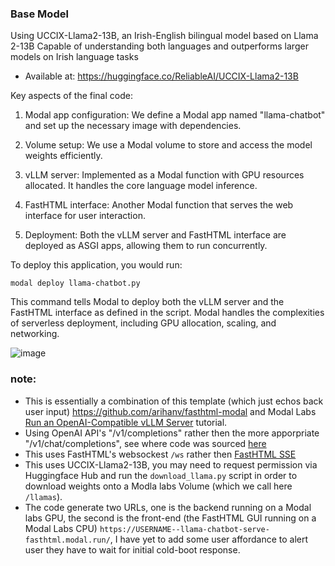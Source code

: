 ### Base Model

Using UCCIX-Llama2-13B, an Irish-English bilingual model based on Llama 2-13B
Capable of understanding both languages and outperforms larger models on Irish language tasks

- Available at: https://huggingface.co/ReliableAI/UCCIX-Llama2-13B

Key aspects of the final code:

1. Modal app configuration: We define a Modal app named "llama-chatbot" and set up the necessary image with dependencies.

2. Volume setup: We use a Modal volume to store and access the model weights efficiently.

3. vLLM server: Implemented as a Modal function with GPU resources allocated. It handles the core language model inference.

4. FastHTML interface: Another Modal function that serves the web interface for user interaction.

5. Deployment: Both the vLLM server and FastHTML interface are deployed as ASGI apps, allowing them to run concurrently.

To deploy this application, you would run:

```
modal deploy llama-chatbot.py
```

This command tells Modal to deploy both the vLLM server and the FastHTML interface as defined in the script. Modal handles the complexities of serverless deployment, including GPU allocation, scaling, and networking.

![image](https://github.com/user-attachments/assets/3117196d-8ed4-412a-9e77-3f929ea6f843)


### note:
- This is essentially a combination of this template (which just echos back user input) https://github.com/arihanv/fasthtml-modal and Modal Labs [Run an OpenAI-Compatible vLLM Server](https://github.com/modal-labs/modal-examples/blob/main/06_gpu_and_ml/llm-serving/vllm_inference.py) tutorial. 
- Using OpenAI API's  "/v1/completions" rather then the more apporpriate "/v1/chat/completions", see where code was sourced [here]( https://github.com/vllm-project/vllm/blob/507ef787d85dec24490069ffceacbd6b161f4f72/vllm/entrypoints/openai/api_server.py#L235C1-L247C1)
- This uses FastHTML's websockest `/ws` rather then [FastHTML SSE](https://github.com/AnswerDotAI/fasthtml-example/blob/main/04_sse/sse_rand_scroll.py)
- This uses UCCIX-Llama2-13B, you may need to request permission via Huggingface Hub and run the `download_llama.py` script in order to download weights onto a Modla labs Volume (which we call here `/llamas`).
- The code generate two URLs, one is the backend running on a Modal labs GPU, the second is the front-end (the FastHTML GUI running on a Modal Labs CPU) `https://USERNAME--llama-chatbot-serve-fasthtml.modal.run/`, I have yet to add some user affordance to alert user they have to wait for initial cold-boot response. 
